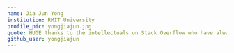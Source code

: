 ```yaml
---
name: Jia Jun Yong
institution: RMIT University
profile_pic: yongjiajun.jpg
quote: HUGE thanks to the intellectuals on Stack Overflow who have always contributed to my personal growth :D
github_user: yongjiajun
---
```

